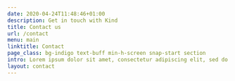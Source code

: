 ```yaml
---
date: 2020-04-24T11:48:46+01:00
description: Get in touch with Kind
title: Contact us
url: /contact
menu: main
linktitle: Contact
page_class: bg-indigo text-buff min-h-screen snap-start section
intro: Lorem ipsum dolor sit amet, consectetur adipiscing elit, sed do eiusmod tempor incididunt ut labore et dolore magna aliqua. Ut enim ad minim veniam, quis nostrud exercitation ullamco laboris nisi ut aliquip ex ea commodo consequat.
layout: contact
---
```

